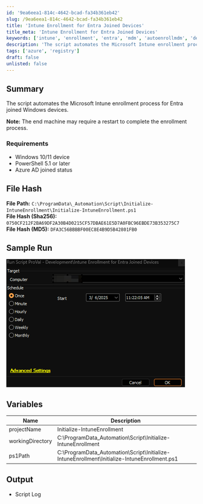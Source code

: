 ```yaml
---
id: '9ea6eea1-814c-4642-bcad-fa34b361eb42'
slug: /9ea6eea1-814c-4642-bcad-fa34b361eb42
title: 'Intune Enrollment for Entra Joined Devices'
title_meta: 'Intune Enrollment for Entra Joined Devices'
keywords: ['intune', 'enrollment', 'entra', 'mdm', 'autoenrollmdm', 'deviceenroller']
description: 'The script automates the Microsoft Intune enrollment process for Entra joined Windows devices.'
tags: ['azure', 'registry']
draft: false
unlisted: false
---
```


## Summary  

The script automates the Microsoft Intune enrollment process for Entra joined Windows devices.

**Note:** The end machine may require a restart to complete the enrollment process.

### Requirements

- Windows 10/11 device  
- PowerShell 5.1 or later  
- Azure AD joined status

## File Hash

**File Path:** `C:\ProgramData\_Automation\Script\Initialize-IntuneEnrollment\Initialize-IntuneEnrollment.ps1`  
**File Hash (Sha256):** `0750CF212F2BA69DF2A30B4D0215CF57DBAE61E5D7A0FBC96EBDE73B353275C7`  
**File Hash (MD5):** `DFA3C56BBBBF00EC8E4B9D5B42801FB0`

## Sample Run

![Image1](../../../static/img/docs/9ea6eea1-814c-4642-bcad-fa34b361eb42/Image1.png)

## Variables

| Name | Description |
| ---- | ----------- |
| projectName | Initialize-IntuneEnrollment |
| workingDirectory | C:\ProgramData\_Automation\Script\Initialize-IntuneEnrollment |
| ps1Path | C:\ProgramData\_Automation\Script\Initialize-IntuneEnrollment\Initialize-IntuneEnrollment.ps1 |

## Output

- Script Log